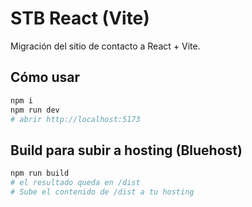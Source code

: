 # STB React (Vite)

Migración del sitio de contacto a React + Vite.

## Cómo usar

```bash
npm i
npm run dev
# abrir http://localhost:5173
```

## Build para subir a hosting (Bluehost)

```bash
npm run build
# el resultado queda en /dist
# Sube el contenido de /dist a tu hosting
```
